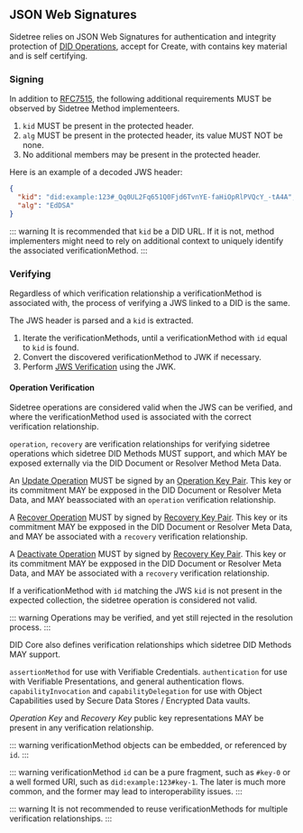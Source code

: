 ## JSON Web Signatures

Sidetree relies on JSON Web Signatures for authentication and integrity protection of [DID Operations](https://identity.foundation/sidetree/spec/#did-operations), accept for Create, with contains key material and is self certifying.

### Signing

In addition to [RFC7515](https://tools.ietf.org/html/rfc7515), the following additional requirements MUST be observed by Sidetree Method implementeers.

1. `kid` MUST be present in the protected header.
2. `alg` MUST be present in the protected header, its value MUST NOT be none.
3. No additional members may be present in the protected header.

Here is an example of a decoded JWS header:

```json
{
  "kid": "did:example:123#_Qq0UL2Fq651Q0Fjd6TvnYE-faHiOpRlPVQcY_-tA4A",
  "alg": "EdDSA"
}
```

::: warning
  It is recommended that `kid` be a DID URL. If it is not, method implementers might need to rely on additional context to uniquely identify the associated verificationMethod. 
:::

### Verifying

Regardless of which verification relationship a verificationMethod is associated with, the process of verifying a JWS linked to a DID is the same.

The JWS header is parsed and a `kid` is extracted.

1. Iterate the verificationMethods, until a verificationMethod with `id` equal to `kid` is found.
2. Convert the discovered verificationMethod to JWK if necessary.
3. Perform [JWS Verification](https://tools.ietf.org/html/rfc7515#section-5.2) using the JWK.

#### Operation Verification

Sidetree operations are considered valid when the JWS can be verified, and where the verificationMethod used is associated with the correct verification relationship.

`operation`, `recovery` are verification relationships for verifying sidetree operations which sidetree DID Methods MUST support, and which MAY be exposed externally via the DID Document or Resolver Method Meta Data.

An [Update Operation](https://identity.foundation/sidetree/spec/#update) MUST be signed by an [Operation Key Pair](#operation-key-pair). This key or its commitment MAY be expposed in the DID Document or Resolver Meta Data, and MAY beassociated with an `operation` verification relationship. 

A [Recover Operation](https://identity.foundation/sidetree/spec/#recover) MUST by signed by [Recovery Key Pair](#recovery-key-pair). This key or its commitment MAY be expposed in the DID Document or Resolver Meta Data, and MAY be associated with a `recovery` verification relationship. 

A [Deactivate Operation](https://identity.foundation/sidetree/spec/#deactivate) MUST by signed by [Recovery Key Pair](#recovery-key-pair). This key or its commitment MAY be expposed in the DID Document or Resolver Meta Data, and MAY be associated with a `recovery` verification relationship. 

If a verificationMethod with `id` matching the JWS `kid` is not present in the expected collection, the sidetree operation is considered not valid.

::: warning
  Operations may be verified, and yet still rejected in the resolution process.
:::

DID Core also defines verification relationships which sidetree DID Methods MAY support.

`assertionMethod` for use with Verifiable Credentials.
`authentication` for use with Verifiable Presentations, and general authentication flows.
`capabilityInvocation` and `capabilityDelegation` for use with Object Capabilities used by Secure Data Stores / Encrypted Data vaults. 

_Operation Key_ and _Recovery Key_ public key representations MAY be present in any verification relationship.

::: warning
  verificationMethod objects can be embedded, or referenced by `id`.
:::

::: warning
  verificationMethod `id` can be a pure fragment, such as `#key-0` or a well formed URI, such as `did:example:123#key-1`. The later is much more common, and the former may lead to interoperability issues.
:::

::: warning
  It is not recommended to reuse verificationMethods for multiple verification relationships.
:::